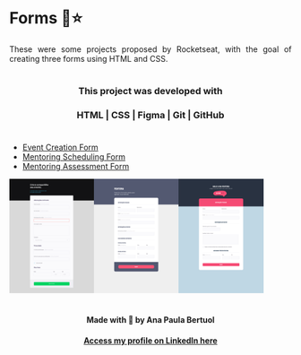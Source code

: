 # Forms 📄⭐
  
<p align="justify"> These were some projects proposed by Rocketseat, with the goal of creating three forms using HTML and CSS. </p>

#

#### <h3 align="center">**This project was developed with** </h3>

#### <h3 align="center">HTML | CSS | Figma | Git | GitHub </h3>

#

- [Event Creation Form](https://github.com/anaaaab/forms/tree/main/event-form)
- [Mentoring Scheduling Form](https://github.com/anaaaab/forms/tree/main/scheduling-form)
- [Mentoring Assessment Form](https://github.com/anaaaab/forms/tree/main/assessment-form)

<div style="display: flex;" align="center">
    <img src="event-form.png" alt="Imagem 1" width="30%">
    <img src="form1.png" alt="Imagem 2" width="30%">
    <img src="form2.png" alt="Imagem 3" width="30%">
</div>

#
  
<p align="center"><strong>Made with 🤍 by Ana Paula Bertuol </strong><p>
  

#### <p align="center">[Access my profile on LinkedIn here](https://www.linkedin.com/in/ana-paula-bertuol/) <p>

